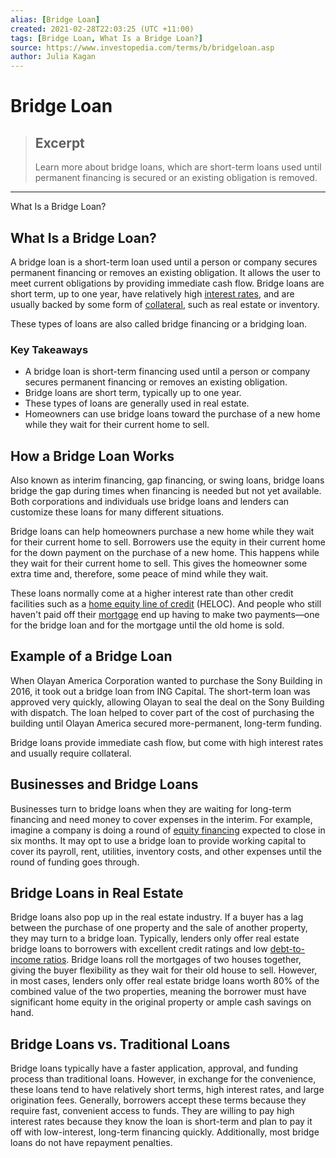 ```yaml
---
alias: [Bridge Loan]
created: 2021-02-28T22:03:25 (UTC +11:00)
tags: [Bridge Loan, What Is a Bridge Loan?]
source: https://www.investopedia.com/terms/b/bridgeloan.asp
author: Julia Kagan
---
```


# Bridge Loan

> ## Excerpt
> Learn more about bridge loans, which are short-term loans used until permanent financing is secured or an existing obligation is removed.

---

What Is a Bridge Loan?
## What Is a Bridge Loan?

A bridge loan is a short-term loan used until a person or company secures permanent financing or removes an existing obligation. It allows the user to meet current obligations by providing immediate cash flow. Bridge loans are short term, up to one year, have relatively high [interest rates](https://www.investopedia.com/terms/i/interestrate.asp), and are usually backed by some form of [collateral](https://www.investopedia.com/terms/c/collateral.asp), such as real estate or inventory.

These types of loans are also called bridge financing or a bridging loan.

### Key Takeaways

-   A bridge loan is short-term financing used until a person or company secures permanent financing or removes an existing obligation.
-   Bridge loans are short term, typically up to one year.
-   These types of loans are generally used in real estate.
-   Homeowners can use bridge loans toward the purchase of a new home while they wait for their current home to sell. 

## How a Bridge Loan Works

Also known as interim financing, gap financing, or swing loans, bridge loans bridge the gap during times when financing is needed but not yet available. Both corporations and individuals use bridge loans and lenders can customize these loans for many different situations.

Bridge loans can help homeowners purchase a new home while they wait for their current home to sell. Borrowers use the equity in their current home for the down payment on the purchase of a new home. This happens while they wait for their current home to sell. This gives the homeowner some extra time and, therefore, some peace of mind while they wait.

These loans normally come at a higher interest rate than other credit facilities such as a [home equity line of credit](https://www.investopedia.com/mortgage/heloc/) (HELOC). And people who still haven't paid off their [mortgage](https://www.investopedia.com/terms/m/mortgage.asp) end up having to make two payments—one for the bridge loan and for the mortgage until the old home is sold.

## Example of a Bridge Loan

When Olayan America Corporation wanted to purchase the Sony Building in 2016, it took out a bridge loan from ING Capital. The short-term loan was approved very quickly, allowing Olayan to seal the deal on the Sony Building with dispatch. The loan helped to cover part of the cost of purchasing the building until Olayan America secured more-permanent, long-term funding.

Bridge loans provide immediate cash flow, but come with high interest rates and usually require collateral.

## Businesses and Bridge Loans

Businesses turn to bridge loans when they are waiting for long-term financing and need money to cover expenses in the interim. For example, imagine a company is doing a round of [equity financing](https://www.investopedia.com/terms/e/equityfinancing.asp) expected to close in six months. It may opt to use a bridge loan to provide working capital to cover its payroll, rent, utilities, inventory costs, and other expenses until the round of funding goes through.

## Bridge Loans in Real Estate

Bridge loans also pop up in the real estate industry. If a buyer has a lag between the purchase of one property and the sale of another property, they may turn to a bridge loan. Typically, lenders only offer real estate bridge loans to borrowers with excellent credit ratings and low [debt-to-income ratios](https://www.investopedia.com/terms/d/dti.asp). Bridge loans roll the mortgages of two houses together, giving the buyer flexibility as they wait for their old house to sell. However, in most cases, lenders only offer real estate bridge loans worth 80% of the combined value of the two properties, meaning the borrower must have significant home equity in the original property or ample cash savings on hand.

## Bridge Loans vs. Traditional Loans

Bridge loans typically have a faster application, approval, and funding process than traditional loans. However, in exchange for the convenience, these loans tend to have relatively short terms, high interest rates, and large origination fees. Generally, borrowers accept these terms because they require fast, convenient access to funds. They are willing to pay high interest rates because they know the loan is short-term and plan to pay it off with low-interest, long-term financing quickly. Additionally, most bridge loans do not have repayment penalties.
